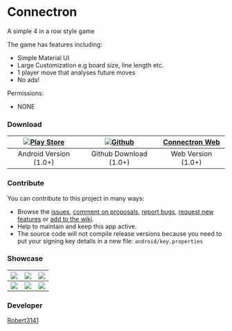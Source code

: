 # Connectron
A simple 4 in a row style game

The game has features including:
- Simple Material UI
- Large Customization e.g board size, line length etc.
- 1 player move that analyses future moves
- No ads!

Permissions:
- NONE

### Download
| [![Play Store](http://developer.android.com/images/brand/en_generic_rgb_wo_60.png)](https://play.google.com/store/apps/details?id=uk.co.ariesfamily.connectron) | [![Github](https://github.githubassets.com/pinned-octocat.svg)](https://github.com/Robert3141/Connectron/releases) | [Connectron Web](https://robert3141.github.io/#/)
| :---: | :---: | :---: |
| Android Version (1.0+) | Github Download (1.0+) | Web Version (1.0+) |  

### Contribute
You can contribute to this project in many ways:
* Browse the [issues](https://github.com/Robert3141/Connectron/issues), [comment on proposals](https://github.com/Robert3141/Connectron/pulls), [report bugs](https://github.com/Robert3141/Connectron/issues/new?template=bug_report.md), [request new features](https://github.com/Robert3141/Connectron/issues/new?template=feature_request.md) or [add to the wiki](https://github.com/Robert3141/Connectron/wiki).
* Help to maintain and keep this app active.
* The source code will not compile release versions because you need to put your signing key details in a new file: ``android/key.properties``

### Showcase
| ![](https://lh3.googleusercontent.com/EtYtgBwYQyuf8ppcpsZlEtYE_9EWBJttvKvkQ5FmFDAoCLOqBnxga7R6DCyziA2GaTk1=w1366-h636) | ![](https://lh3.googleusercontent.com/VcrxzhBC0No0t33UuBiwAvoc2Aymx9_EtBN7bIjpqsG_Ve6fsNka2Qf01LGaOCU0a6Y=w1366-h636) | ![](https://lh3.googleusercontent.com/wxjXfrSu2r5C6ip3DVOCCSpKGN5gOxai26XwWuddN_ZW6fPEb--OfwjaH0a2gtSYvA=w1366-h636) |
| :---: | :---: | :---: |
| ![](https://lh3.googleusercontent.com/LJ0806dmsYnTf0LTS6gdPncikgl-tLJMUVzrACsmeeKDxMWOlTPygisdfBA0JMljEfQ=w1366-h636) | ![](https://lh3.googleusercontent.com/uXfpzX9VAuI-H_fJPjmOKLJJZBlglAS3wxT6vxI7Lz5sOQyZbik4buu8NK3ZGKZd_G0=w1366-h636) | ![](https://lh3.googleusercontent.com/8aLTYKDonIv_Zo-ovdnJTFZmbXcqKorxoR2Ymt5Ja_s-Tcl7-82sqYIG--YsgUzEXns=w1366-h636) |

### Developer
[Robert3141](https://github.com/Robert3141)
